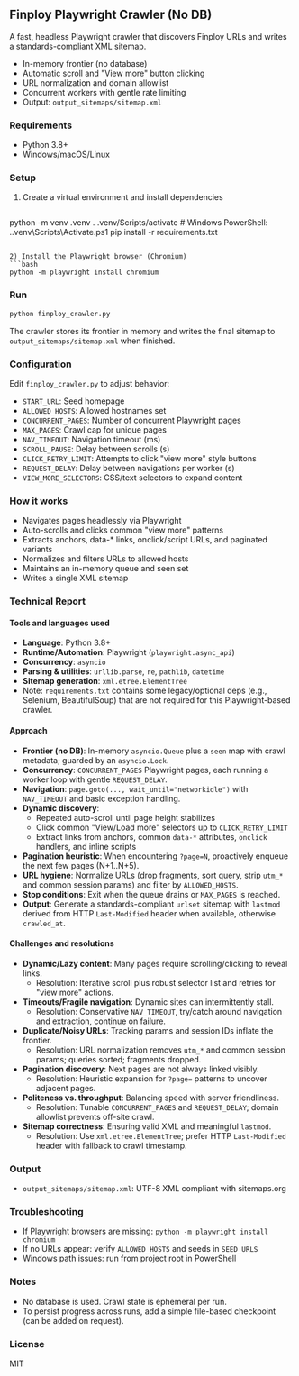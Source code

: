 ## Finploy Playwright Crawler (No DB)

A fast, headless Playwright crawler that discovers Finploy URLs and writes a standards-compliant XML sitemap.

- In-memory frontier (no database)
- Automatic scroll and "View more" button clicking
- URL normalization and domain allowlist
- Concurrent workers with gentle rate limiting
- Output: `output_sitemaps/sitemap.xml`

### Requirements
- Python 3.8+
- Windows/macOS/Linux

### Setup
1) Create a virtual environment and install dependencies
   ```bash
python -m venv .venv
. .venv/Scripts/activate  # Windows PowerShell: .\.venv\Scripts\Activate.ps1
   pip install -r requirements.txt
   ```

2) Install the Playwright browser (Chromium)
   ```bash
python -m playwright install chromium
```

### Run
```bash
python finploy_crawler.py
```
The crawler stores its frontier in memory and writes the final sitemap to `output_sitemaps/sitemap.xml` when finished.

### Configuration
Edit `finploy_crawler.py` to adjust behavior:
- `START_URL`: Seed homepage
- `ALLOWED_HOSTS`: Allowed hostnames set
- `CONCURRENT_PAGES`: Number of concurrent Playwright pages
- `MAX_PAGES`: Crawl cap for unique pages
- `NAV_TIMEOUT`: Navigation timeout (ms)
- `SCROLL_PAUSE`: Delay between scrolls (s)
- `CLICK_RETRY_LIMIT`: Attempts to click "view more" style buttons
- `REQUEST_DELAY`: Delay between navigations per worker (s)
- `VIEW_MORE_SELECTORS`: CSS/text selectors to expand content

### How it works
- Navigates pages headlessly via Playwright
- Auto-scrolls and clicks common "view more" patterns
- Extracts anchors, data-* links, onclick/script URLs, and paginated variants
- Normalizes and filters URLs to allowed hosts
- Maintains an in-memory queue and seen set
- Writes a single XML sitemap

### Technical Report

#### Tools and languages used
- **Language**: Python 3.8+
- **Runtime/Automation**: Playwright (`playwright.async_api`)
- **Concurrency**: `asyncio`
- **Parsing & utilities**: `urllib.parse`, `re`, `pathlib`, `datetime`
- **Sitemap generation**: `xml.etree.ElementTree`
- Note: `requirements.txt` contains some legacy/optional deps (e.g., Selenium, BeautifulSoup) that are not required for this Playwright-based crawler.

#### Approach
- **Frontier (no DB)**: In-memory `asyncio.Queue` plus a `seen` map with crawl metadata; guarded by an `asyncio.Lock`.
- **Concurrency**: `CONCURRENT_PAGES` Playwright pages, each running a worker loop with gentle `REQUEST_DELAY`.
- **Navigation**: `page.goto(..., wait_until="networkidle")` with `NAV_TIMEOUT` and basic exception handling.
- **Dynamic discovery**:
  - Repeated auto-scroll until page height stabilizes
  - Click common "View/Load more" selectors up to `CLICK_RETRY_LIMIT`
  - Extract links from anchors, common `data-*` attributes, `onclick` handlers, and inline scripts
- **Pagination heuristic**: When encountering `?page=N`, proactively enqueue the next few pages (N+1..N+5).
- **URL hygiene**: Normalize URLs (drop fragments, sort query, strip `utm_*` and common session params) and filter by `ALLOWED_HOSTS`.
- **Stop conditions**: Exit when the queue drains or `MAX_PAGES` is reached.
- **Output**: Generate a standards-compliant `urlset` sitemap with `lastmod` derived from HTTP `Last-Modified` header when available, otherwise `crawled_at`.

#### Challenges and resolutions
- **Dynamic/Lazy content**: Many pages require scrolling/clicking to reveal links.
  - Resolution: Iterative scroll plus robust selector list and retries for "view more" actions.
- **Timeouts/Fragile navigation**: Dynamic sites can intermittently stall.
  - Resolution: Conservative `NAV_TIMEOUT`, try/catch around navigation and extraction, continue on failure.
- **Duplicate/Noisy URLs**: Tracking params and session IDs inflate the frontier.
  - Resolution: URL normalization removes `utm_*` and common session params; queries sorted; fragments dropped.
- **Pagination discovery**: Next pages are not always linked visibly.
  - Resolution: Heuristic expansion for `?page=` patterns to uncover adjacent pages.
- **Politeness vs. throughput**: Balancing speed with server friendliness.
  - Resolution: Tunable `CONCURRENT_PAGES` and `REQUEST_DELAY`; domain allowlist prevents off-site crawl.
- **Sitemap correctness**: Ensuring valid XML and meaningful `lastmod`.
  - Resolution: Use `xml.etree.ElementTree`; prefer HTTP `Last-Modified` header with fallback to crawl timestamp.

### Output
- `output_sitemaps/sitemap.xml`: UTF-8 XML compliant with sitemaps.org

### Troubleshooting
- If Playwright browsers are missing: `python -m playwright install chromium`
- If no URLs appear: verify `ALLOWED_HOSTS` and seeds in `SEED_URLS`
- Windows path issues: run from project root in PowerShell

### Notes
- No database is used. Crawl state is ephemeral per run.
- To persist progress across runs, add a simple file-based checkpoint (can be added on request).

### License
MIT
